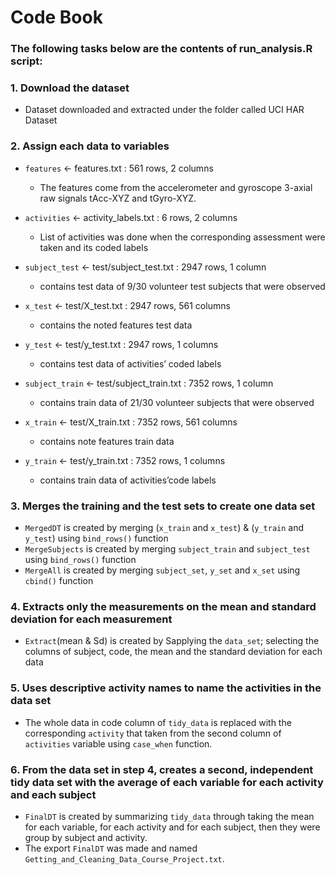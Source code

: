 # Code Book
### The following tasks below are the contents of run_analysis.R script: 

### 1. Download the dataset

- Dataset downloaded and extracted under the folder called UCI HAR Dataset

### 2. Assign each data to variables

- `features` <- features.txt : 561 rows, 2 columns

  - The features come from the accelerometer and gyroscope 3-axial raw signals tAcc-XYZ and tGyro-XYZ.

- `activities` <- activity_labels.txt : 6 rows, 2 columns

  - List of activities was done when the corresponding assessment were taken and its coded labels

- `subject_test` <- test/subject_test.txt : 2947 rows, 1 column

  - contains test data of 9/30 volunteer test subjects that were observed

- `x_test` <- test/X_test.txt : 2947 rows, 561 columns

  - contains the noted features test data

- `y_test` <- test/y_test.txt : 2947 rows, 1 columns

  - contains test data of activities’ coded labels

- `subject_train` <- test/subject_train.txt : 7352 rows, 1 column

  - contains train data of 21/30 volunteer subjects that were observed

- `x_train` <- test/X_train.txt : 7352 rows, 561 columns

  - contains note features train data

- `y_train` <- test/y_train.txt : 7352 rows, 1 columns

  - contains train data of activities’code labels

### 3. Merges the training and the test sets to create one data set
- `MergedDT` is created by merging (`x_train` and `x_test`) & (`y_train` and `y_test`) using `bind_rows()` function
- `MergeSubjects` is created by merging `subject_train` and `subject_test` using `bind_rows()` function
- `MergeAll` is created by merging `subject_set`, `y_set` and `x_set` using `cbind()` function

### 4. Extracts only the measurements on the mean and standard deviation for each measurement
- `Extract`(mean & Sd) is created by Sapplying the `data_set`; selecting the columns of subject, code, the mean and the standard deviation for each data

### 5. Uses descriptive activity names to name the activities in the data set
- The whole data in code column of `tidy_data` is replaced with the corresponding `activity` that taken from the second column of `activities` variable using `case_when` function.

### 6. From the data set in step 4, creates a second, independent tidy data set with the average of each variable for each activity and each subject
- `FinalDT` is created by summarizing `tidy_data` through taking the mean for each variable, for each activity and for each subject, then they were group by subject and activity.
- The export `FinalDT` was made and named `Getting_and_Cleaning_Data_Course_Project.txt`.
